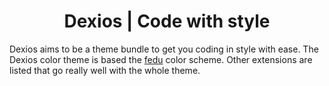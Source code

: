 <h1 align="center">
    Dexios | Code with style
</h1>

Dexios aims to be a theme bundle to get you coding in style with ease.
The Dexios color theme is based the [fedu](http://www.eclipsecolorthemes.org/?view=theme&id=30389) color scheme.
Other extensions are listed that go really well with the whole theme.